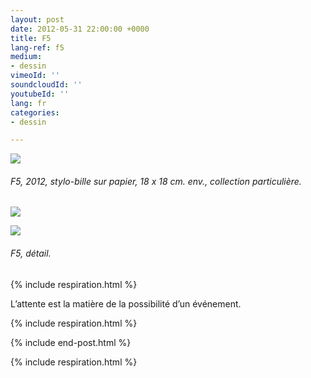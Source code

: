 ```yaml
---
layout: post
date: 2012-05-31 22:00:00 +0000
title: F5
lang-ref: f5
medium:
- dessin
vimeoId: ''
soundcloudId: ''
youtubeId: ''
lang: fr
categories:
- dessin

---
```

![](/mepierdoparaver/imgs/f5_b-1-up-a.jpg)

###### _F5_, 2012, stylo-bille sur papier, 18 x 18 cm. env., collection particulière.

![](/mepierdoparaver/imgs/f5_b-1-up-c.jpg)

![](/mepierdoparaver/imgs/f5_b-1-up-b.jpg)

###### _F5_, détail.

{% include respiration.html %}

L’attente est la matière de la possibilité d’un événement.

{% include respiration.html %}

{% include end-post.html %}

{% include respiration.html %}